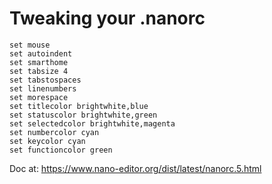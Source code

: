 # Tweaking your .nanorc

```
set mouse
set autoindent
set smarthome
set tabsize 4
set tabstospaces
set linenumbers
set morespace
set titlecolor brightwhite,blue
set statuscolor brightwhite,green
set selectedcolor brightwhite,magenta
set numbercolor cyan
set keycolor cyan
set functioncolor green
```

Doc at: https://www.nano-editor.org/dist/latest/nanorc.5.html

